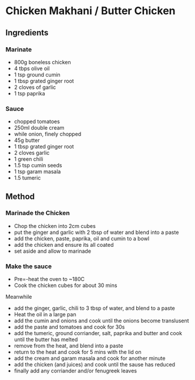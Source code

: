 # Chicken Makhani / Butter Chicken

## Ingredients
### Marinate
- 800g boneless chicken
- 4 tbps olive oil
- 1 tsp ground cumin
- 1 tbsp grated ginger root
- 2 cloves of garlic
- 1 tsp paprika

### Sauce
- chopped tomatoes
- 250ml double cream
- while onion, finely chopped
- 45g butter
- 1 tbsp grated ginger root
- 2 cloves garlic
- 1 green chili
- 1.5 tsp cumin seeds
- 1 tsp garam masala
- 1.5 tumeric

## Method
### Marinade the Chicken

- Chop the chicken into 2cm cubes
- put the ginger and garlic with 2 tbsp of water and blend into a paste
- add the chicken, paste, paprika, oil and cumin to a bowl
- add the chicken and ensure its all coated
- set aside and allow to marinade


### Make the sauce

- Pre=-heat the oven to ~180C
- Cook the chicken cubes for about 30 mins

Meanwhile

- add the ginger, garlic, chili to 3 tbsp of water, and blend to a paste
- Heat the oil in a large pan
- add the cumin and onions and cook until the onions become translusent
- add the paste and tomatoes and cook for 30s
- add the tumeric, ground corriander, salt, paprika and butter and cook until the butter has melted
- remove from the heat, and blend into a paste
- return to the heat and cook for 5 mins with the lid on
- add the cream and garam masala and cook for another minute
- add the chicken (and juices) and cook until the sause has reduced
- finally add any corriander and/or fenugreek leaves
